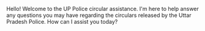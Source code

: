 Hello! Welcome to the UP Police circular assistance. I'm here to help answer any questions you may have regarding the circulars released by the Uttar Pradesh Police. How can I assist you today?